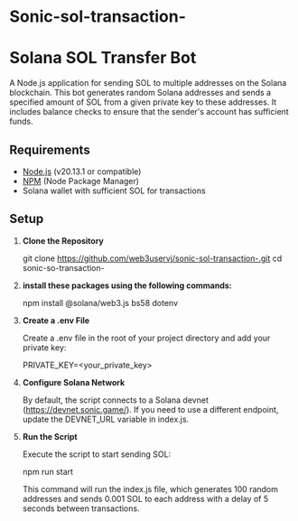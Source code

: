 # Sonic-sol-transaction-

# Solana SOL Transfer Bot

A Node.js application for sending SOL to multiple addresses on the Solana blockchain. This bot generates random Solana addresses and sends a specified amount of SOL from a given private key to these addresses. It includes balance checks to ensure that the sender's account has sufficient funds.

## Requirements

- [Node.js](https://nodejs.org/) (v20.13.1 or compatible)
- [NPM](https://www.npmjs.com/) (Node Package Manager)
- Solana wallet with sufficient SOL for transactions

## Setup

1. **Clone the Repository**

   git clone https://github.com/web3uservj/sonic-sol-transaction-.git
   cd sonic-so-transaction-


2. **install these packages using the following commands:**

    npm install @solana/web3.js bs58 dotenv

3. **Create a .env File**

    Create a .env file in the root of your project directory and add your private key:

    PRIVATE_KEY=<your_private_key>

4. **Configure Solana Network**

   By default, the script connects to a Solana devnet (https://devnet.sonic.game/). If you need to use a different endpoint, update the DEVNET_URL variable in index.js.

5. **Run the Script**

   Execute the script to start sending SOL:

   npm run start

   This command will run the index.js file, which generates 100 random addresses and sends 0.001 SOL to each address with a delay of 5 seconds between transactions.
